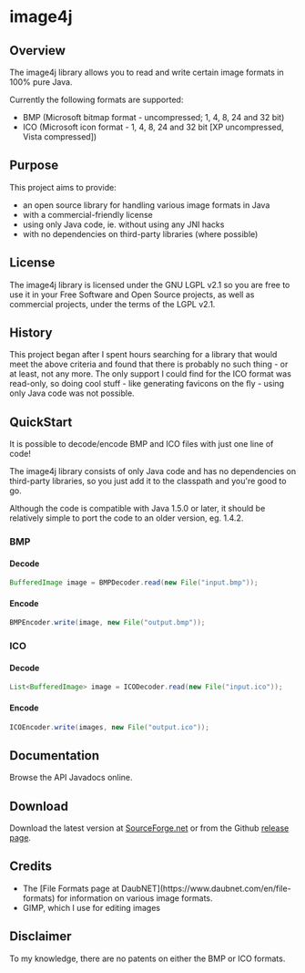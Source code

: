 # image4j

## Overview

The image4j library allows you to read and write certain image formats in 100% pure Java.

Currently the following formats are supported:

<ul>
<li>BMP (Microsoft bitmap format - uncompressed; 1, 4, 8, 24 and 32 bit)</li>
<li>ICO (Microsoft icon format - 1, 4, 8, 24 and 32 bit [XP uncompressed, Vista compressed])</li>
</ul>

## Purpose

This project aims to provide:

<ul>
<li>an open source library for handling various image formats in Java</li>
<li>with a commercial-friendly license</li>
<li>using only Java code, ie. without using any JNI hacks</li>
<li>with no dependencies on third-party libraries (where possible)</li>
</ul>

## License

The image4j library is licensed under the GNU LGPL v2.1 so you are free to use it in your Free Software and Open Source projects, as well as commercial projects, under the terms of the LGPL v2.1.

## History

This project began after I spent hours searching for a library that would meet the above criteria and found that there is probably no such thing - or at least, not any more. The only support I could find for the ICO format was read-only, so doing cool stuff - like generating favicons on the fly - using only Java code was not possible.

## QuickStart

It is possible to decode/encode BMP and ICO files with just one line of code!

The image4j library consists of only Java code and has no dependencies on third-party libraries, so you just add it to the classpath and you're good to go.

Although the code is compatible with Java 1.5.0 or later, it should be relatively simple to port the code to an older version, eg. 1.4.2.

### BMP

#### Decode


```java
BufferedImage image = BMPDecoder.read(new File("input.bmp"));
```

#### Encode

```java
BMPEncoder.write(image, new File("output.bmp"));
```

### ICO

#### Decode

```java
List<BufferedImage> image = ICODecoder.read(new File("input.ico"));
```

#### Encode

```java
ICOEncoder.write(images, new File("output.ico"));
```

## Documentation

Browse the API Javadocs online.

## Download

Download the latest version at [SourceForge.net](https://sourceforge.net/projects/image4j/) or from the Github [release page](https://github.com/imcdonagh/image4j/releases).

## Credits

<ul>
<li>The [File Formats page at DaubNET](https://www.daubnet.com/en/file-formats) for information on various image formats.</li>
<li>GIMP, which I use for editing images</li>
</ul>

## Disclaimer

To my knowledge, there are no patents on either the BMP or ICO formats.
